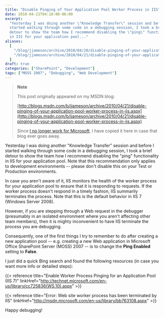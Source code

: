```yaml
---
title: "Disable Pinging of Your Application Pool Worker Process in IIS"
date: 2010-04-21T04:18:00-06:00
excerpt:
  "Yesterday I was doing another \"Knowledge Transfer\" session and before I
  started walking through some code in a debugging session, I took a brief
  detour to show the team how I recommend disabling the \"ping\" functionality
  in IIS for your application pool..."
aliases:
  [
    "/blog/jjameson/archive/2010/04/20/disable-pinging-of-your-application-pool-worker-process-in-iis.aspx",
    "/blog/jjameson/archive/2010/04/21/disable-pinging-of-your-application-pool-worker-process-in-iis.aspx",
  ]
draft: true
categories: ["SharePoint", "Development"]
tags: ["MOSS 2007", "Debugging", "Web Development"]
---
```


> **Note**
>
> This post originally appeared on my MSDN blog:
>
> [http://blogs.msdn.com/b/jjameson/archive/2010/04/21/disable-pinging-of-your-application-pool-worker-process-in-iis.aspx](http://blogs.msdn.com/b/jjameson/archive/2010/04/21/disable-pinging-of-your-application-pool-worker-process-in-iis.aspx)
>
> Since
> [I no longer work for Microsoft](/blog/jjameson/2011/09/02/last-day-with-microsoft),
> I have copied it here in case that blog ever goes away.

Yesterday I was doing another "Knowledge Transfer" session and before I started
walking through some code in a debugging session, I took a brief detour to show
the team how I recommend disabling the "ping" functionality in IIS for your
application pool. Note that this recommendation only applies to development
environments -- please don't disable this on your Test or Production
environments.

In case you aren't aware of it, IIS monitors the health of the worker process
for your application pool to ensure that it is responding to requests. If the
worker process doesn't respond in a timely fashion, IIS summarily terminates the
process. Note that this is the default behavior in IIS 7 (Windows Server 2008).

However, if you are stepping through a Web request in the debugger (presumably
in an isolated environment where you aren't affecting other team members), then
it is mighty inconvenient to have IIS terminate the process you are debugging.

Consequently, one of the first things I try to remember to do after creating a
new application pool -- e.g. creating a new Web application in Microsoft Office
SharePoint Server (MOSS) 2007 -- is to change the **Ping Enabled** setting to
**False**.

I just did a quick Bing search and found the following resources (in case you
want more info or detailed steps):

{{< reference
title="Enable Worker Process Pinging for an Application Pool (IIS 7)"
linkHref="http://technet.microsoft.com/en-us/library/cc725836(WS.10).aspx" >}}

{{< reference title="Error: Web site worker process has been terminated by IIS"
linkHref="http://msdn.microsoft.com/en-us/library/bb763108.aspx" >}}

Happy debugging!
